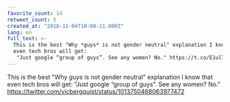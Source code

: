 ```yaml
---
favorite_count: 14
retweet_count: 5
created_at: "2018-11-04T10:09:21.000Z"
lang: en
full_text: >-
  This is the best "Why *guys* is not gender neutral" explanation I know that
  even tech bros will get:
   "Just google “group of guys”. See any women? No." https://t.co/E1ul7OKtps
---
```


This is the best "Why _guys_ is not gender neutral" explanation I know that even
tech bros will get: "Just google “group of guys”. See any women? No."
<https://twitter.com/vicbergquist/status/1013750468063977472>
